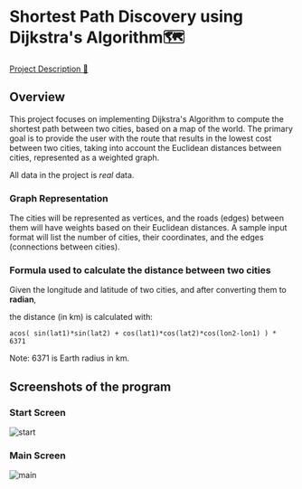 # Shortest Path Discovery using Dijkstra's Algorithm🗺️

[Project Description 🧾](https://github.com/Lina-Abureesh4/AlgorithmsProj3/blob/master/Project3_Dijkstra.pdf)

## Overview
This project focuses on implementing Dijkstra's Algorithm to compute the shortest path between two cities, based on a map of the world. The primary goal is to provide the user with the route that results in the lowest cost between two cities, taking into account the Euclidean distances between cities, represented as a weighted graph.

All data in the project is *real* data.

### Graph Representation 
The cities will be represented as vertices, and the roads (edges) between them will have weights based on their Euclidean distances. A sample input format will list the number of cities, their coordinates, and the edges (connections between cities).

### Formula used to calculate the distance between two cities
Given the longitude and latitude of two cities, and after converting them to **radian**,

the distance (in km) is calculated with:
```
acos( sin(lat1)*sin(lat2) + cos(lat1)*cos(lat2)*cos(lon2-lon1) ) * 6371
```
Note: 6371 is Earth radius in km.
  
## Screenshots of the program

### Start Screen
![start](https://github.com/user-attachments/assets/f30da609-078c-4b17-be80-ddce4e69974e)

### Main Screen
![main](https://github.com/user-attachments/assets/8cef8e3b-9071-4af8-9ae1-2bcdcde6de01)
